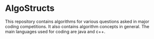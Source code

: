 # AlgoStructs
This repository contains algorithms for various questions asked in major coding competitions. It also contains algorithm concepts in general.  The main languages used for coding are java and c++. 

